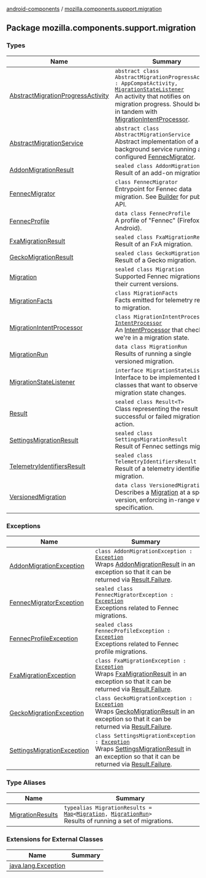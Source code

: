 [android-components](../index.md) / [mozilla.components.support.migration](./index.md)

## Package mozilla.components.support.migration

### Types

| Name | Summary |
|---|---|
| [AbstractMigrationProgressActivity](-abstract-migration-progress-activity/index.md) | `abstract class AbstractMigrationProgressActivity : AppCompatActivity, `[`MigrationStateListener`](-migration-state-listener/index.md)<br>An activity that notifies on migration progress. Should be used in tandem with [MigrationIntentProcessor](-migration-intent-processor/index.md). |
| [AbstractMigrationService](-abstract-migration-service/index.md) | `abstract class AbstractMigrationService`<br>Abstract implementation of a background service running a configured [FennecMigrator](-fennec-migrator/index.md). |
| [AddonMigrationResult](-addon-migration-result/index.md) | `sealed class AddonMigrationResult`<br>Result of an add-on migration. |
| [FennecMigrator](-fennec-migrator/index.md) | `class FennecMigrator`<br>Entrypoint for Fennec data migration. See [Builder](-fennec-migrator/-builder/index.md) for public API. |
| [FennecProfile](-fennec-profile/index.md) | `data class FennecProfile`<br>A profile of "Fennec" (Firefox for Android). |
| [FxaMigrationResult](-fxa-migration-result/index.md) | `sealed class FxaMigrationResult`<br>Result of an FxA migration. |
| [GeckoMigrationResult](-gecko-migration-result/index.md) | `sealed class GeckoMigrationResult`<br>Result of a Gecko migration. |
| [Migration](-migration/index.md) | `sealed class Migration`<br>Supported Fennec migrations and their current versions. |
| [MigrationFacts](-migration-facts/index.md) | `class MigrationFacts`<br>Facts emitted for telemetry related to migration. |
| [MigrationIntentProcessor](-migration-intent-processor/index.md) | `class MigrationIntentProcessor : `[`IntentProcessor`](../mozilla.components.feature.intent.processing/-intent-processor/index.md)<br>An [IntentProcessor](../mozilla.components.feature.intent.processing/-intent-processor/index.md) that checks if we're in a migration state. |
| [MigrationRun](-migration-run/index.md) | `data class MigrationRun`<br>Results of running a single versioned migration. |
| [MigrationStateListener](-migration-state-listener/index.md) | `interface MigrationStateListener`<br>Interface to be implemented by classes that want to observe the migration state changes. |
| [Result](-result/index.md) | `sealed class Result<T>`<br>Class representing the result of a successful or failed migration action. |
| [SettingsMigrationResult](-settings-migration-result/index.md) | `sealed class SettingsMigrationResult`<br>Result of Fennec settings migration. |
| [TelemetryIdentifiersResult](-telemetry-identifiers-result/index.md) | `sealed class TelemetryIdentifiersResult`<br>Result of a telemetry identifier migration. |
| [VersionedMigration](-versioned-migration/index.md) | `data class VersionedMigration`<br>Describes a [Migration](-migration/index.md) at a specific version, enforcing in-range version specification. |

### Exceptions

| Name | Summary |
|---|---|
| [AddonMigrationException](-addon-migration-exception/index.md) | `class AddonMigrationException : `[`Exception`](https://kotlinlang.org/api/latest/jvm/stdlib/kotlin/-exception/index.html)<br>Wraps [AddonMigrationResult](-addon-migration-result/index.md) in an exception so that it can be returned via [Result.Failure](-result/-failure/index.md). |
| [FennecMigratorException](-fennec-migrator-exception/index.md) | `sealed class FennecMigratorException : `[`Exception`](https://developer.android.com/reference/java/lang/Exception.html)<br>Exceptions related to Fennec migrations. |
| [FennecProfileException](-fennec-profile-exception/index.md) | `sealed class FennecProfileException : `[`Exception`](https://kotlinlang.org/api/latest/jvm/stdlib/kotlin/-exception/index.html)<br>Exceptions related to Fennec profile migrations. |
| [FxaMigrationException](-fxa-migration-exception/index.md) | `class FxaMigrationException : `[`Exception`](https://kotlinlang.org/api/latest/jvm/stdlib/kotlin/-exception/index.html)<br>Wraps [FxaMigrationResult](-fxa-migration-result/index.md) in an exception so that it can be returned via [Result.Failure](-result/-failure/index.md). |
| [GeckoMigrationException](-gecko-migration-exception/index.md) | `class GeckoMigrationException : `[`Exception`](https://kotlinlang.org/api/latest/jvm/stdlib/kotlin/-exception/index.html)<br>Wraps [GeckoMigrationResult](-gecko-migration-result/index.md) in an exception so that it can be returned via [Result.Failure](-result/-failure/index.md). |
| [SettingsMigrationException](-settings-migration-exception/index.md) | `class SettingsMigrationException : `[`Exception`](https://kotlinlang.org/api/latest/jvm/stdlib/kotlin/-exception/index.html)<br>Wraps [SettingsMigrationResult](-settings-migration-result/index.md) in an exception so that it can be returned via [Result.Failure](-result/-failure/index.md). |

### Type Aliases

| Name | Summary |
|---|---|
| [MigrationResults](-migration-results.md) | `typealias MigrationResults = `[`Map`](https://kotlinlang.org/api/latest/jvm/stdlib/kotlin.collections/-map/index.html)`<`[`Migration`](-migration/index.md)`, `[`MigrationRun`](-migration-run/index.md)`>`<br>Results of running a set of migrations. |

### Extensions for External Classes

| Name | Summary |
|---|---|
| [java.lang.Exception](java.lang.-exception/index.md) |  |
